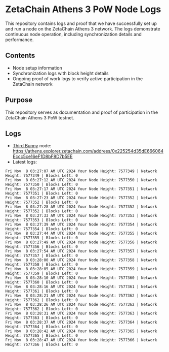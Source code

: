 # ZetaChain Athens 3 PoW Node Logs
This repository contains logs and proof that we have successfully set up and run a node on the ZetaChain Athens 3 network. The logs demonstrate continuous node operation, including synchronization details and performance.

## Contents
- Node setup information
- Synchronization logs with block height details
- Ongoing proof of work logs to verify active participation in the ZetaChain network

## Purpose
This repository serves as documentation and proof of participation in the ZetaChain Athens 3 PoW testnet.

## Logs

- [Third Bunny](https://thirdbunny.xyz/) node: https://athens.explorer.zetachain.com/address/0x225254d35dE666064Eccc5ce16eF1D8bF8D7b5EE
- Latest logs:
```
Fri Nov  8 03:27:07 AM UTC 2024 Your Node Height: 7577349 | Network Height: 7577349 | Blocks Left: 0
Fri Nov  8 03:27:12 AM UTC 2024 Your Node Height: 7577350 | Network Height: 7577350 | Blocks Left: 0
Fri Nov  8 03:27:17 AM UTC 2024 Your Node Height: 7577351 | Network Height: 7577351 | Blocks Left: 0
Fri Nov  8 03:27:23 AM UTC 2024 Your Node Height: 7577352 | Network Height: 7577352 | Blocks Left: 0
Fri Nov  8 03:27:28 AM UTC 2024 Your Node Height: 7577352 | Network Height: 7577352 | Blocks Left: 0
Fri Nov  8 03:27:33 AM UTC 2024 Your Node Height: 7577353 | Network Height: 7577353 | Blocks Left: 0
Fri Nov  8 03:27:39 AM UTC 2024 Your Node Height: 7577354 | Network Height: 7577354 | Blocks Left: 0
Fri Nov  8 03:27:44 AM UTC 2024 Your Node Height: 7577355 | Network Height: 7577355 | Blocks Left: 0
Fri Nov  8 03:27:49 AM UTC 2024 Your Node Height: 7577356 | Network Height: 7577356 | Blocks Left: 0
Fri Nov  8 03:27:54 AM UTC 2024 Your Node Height: 7577357 | Network Height: 7577357 | Blocks Left: 0
Fri Nov  8 03:28:00 AM UTC 2024 Your Node Height: 7577358 | Network Height: 7577358 | Blocks Left: 0
Fri Nov  8 03:28:05 AM UTC 2024 Your Node Height: 7577359 | Network Height: 7577359 | Blocks Left: 0
Fri Nov  8 03:28:10 AM UTC 2024 Your Node Height: 7577360 | Network Height: 7577360 | Blocks Left: 0
Fri Nov  8 03:28:16 AM UTC 2024 Your Node Height: 7577361 | Network Height: 7577361 | Blocks Left: 0
Fri Nov  8 03:28:21 AM UTC 2024 Your Node Height: 7577362 | Network Height: 7577362 | Blocks Left: 0
Fri Nov  8 03:28:26 AM UTC 2024 Your Node Height: 7577362 | Network Height: 7577362 | Blocks Left: 0
Fri Nov  8 03:28:31 AM UTC 2024 Your Node Height: 7577363 | Network Height: 7577363 | Blocks Left: 0
Fri Nov  8 03:28:37 AM UTC 2024 Your Node Height: 7577364 | Network Height: 7577364 | Blocks Left: 0
Fri Nov  8 03:28:42 AM UTC 2024 Your Node Height: 7577365 | Network Height: 7577365 | Blocks Left: 0
Fri Nov  8 03:28:47 AM UTC 2024 Your Node Height: 7577366 | Network Height: 7577366 | Blocks Left: 0
```
